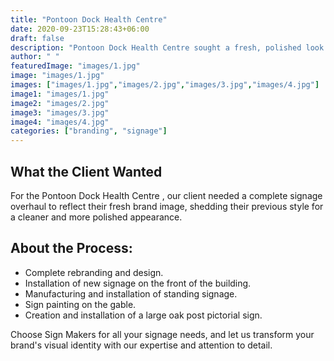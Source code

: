 ```yaml
---
title: "Pontoon Dock Health Centre"
date: 2020-09-23T15:28:43+06:00
draft: false
description: "Pontoon Dock Health Centre sought a fresh, polished look. We rebranded and designed new signage, including a large oak post pictorial sign, front-building signage, and custom-painted details, giving their location a modern and welcoming update."
author: " "
featuredImage: "images/1.jpg"
image: "images/1.jpg"
images: ["images/1.jpg","images/2.jpg","images/3.jpg","images/4.jpg"]
image1: "images/1.jpg"
image2: "images/2.jpg"
image3: "images/3.jpg"
image4: "images/4.jpg"
categories: ["branding", "signage"]
---
```


## What the Client Wanted
For the Pontoon Dock Health Centre , our client needed a complete signage overhaul to reflect their fresh brand image, shedding their previous style for a cleaner and more polished appearance.

## About the Process:
- Complete rebranding and design.
- Installation of new signage on the front of the building.
- Manufacturing and installation of standing signage.
- Sign painting on the gable.
- Creation and installation of a large oak post pictorial sign.

Choose Sign Makers for all your signage needs, and let us transform your brand's visual identity with our expertise and attention to detail.
